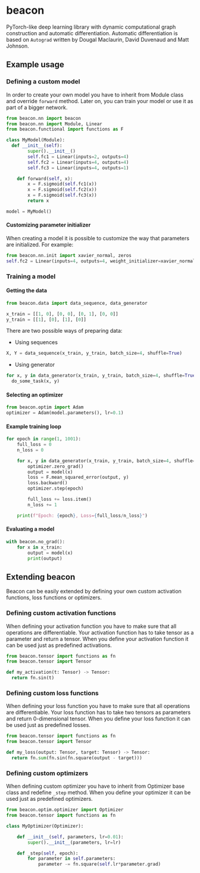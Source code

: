 # beacon
PyTorch-like deep learning library with dynamic computational graph construction and automatic differentiation. Automatic differentiation is based on `Autograd` written by Dougal Maclaurin, David Duvenaud and Matt Johnson.

## Example usage

### Defining a custom model

In order to create your own model you have to inherit from Module class and override `forward` method. Later on, you can train your model or use it as part of a bigger network.

```python
from beacon.nn import beacon
from beacon.nn import Module, Linear
from beacon.functional import functions as F

class MyModel(Module):
  def __init__(self):
        super().__init__()
        self.fc1 = Linear(inputs=2, outputs=4)
        self.fc2 = Linear(inputs=4, outputs=4)
        self.fc3 = Linear(inputs=4, outputs=1)

    def forward(self, x):
        x = F.sigmoid(self.fc1(x))
        x = F.sigmoid(self.fc2(x))
        x = F.sigmoid(self.fc3(x))
        return x

model = MyModel()
```

#### Customizing parameter initializer

When creating a model it is possible to customize the way that parameters are initialized. For example:

```python
from beacon.nn.init import xavier_normal, zeros
self.fc2 = Linear(inputs=4, outputs=4, weight_initializer=xavier_normal, bias_initializer=zeros)
```

### Training a model

#### Getting the data

```python
from beacon.data import data_sequence, data_generator

x_train = [[1, 0], [0, 0], [0, 1], [0, 0]]
y_train = [[1], [0], [1], [0]]
```

There are two possible ways of preparing data:
 * Using sequences
```python
X, Y = data_sequence(x_train, y_train, batch_size=4, shuffle=True)
```
 * Using generator
```python
for x, y in data_generator(x_train, y_train, batch_size=4, shuffle=True):
  do_some_task(x, y)
```

#### Selecting an optimizer

```python
from beacon.optim import Adam
optimizer = Adam(model.parameters(), lr=0.1)
```

#### Example training loop

```python
for epoch in range(1, 1001):
    full_loss = 0
    n_loss = 0

    for x, y in data_generator(x_train, y_train, batch_size=4, shuffle=True):
        optimizer.zero_grad()
        output = model(x)
        loss = F.mean_squared_error(output, y)
        loss.backward()
        optimizer.step(epoch)

        full_loss += loss.item()
        n_loss += 1

    print(f"Epoch: {epoch}, Loss={full_loss/n_loss}")
```

#### Evaluating a model

```python
with beacon.no_grad():
    for x in x_train:
        output = model(x)
        print(output)
```

## Extending beacon

Beacon can be easily extended by defining your own custom activation functions, loss functions or optimizers.

### Defining custom activation functions

When defining your activation function you have to make sure that all operations are differentiable. Your activation function has to take tensor as a parameter and return a tensor. When you define your activation function it can be used just as predefined activations.

```python
from beacon.tensor import functions as fn
from beacon.tensor import Tensor

def my_activation(t: Tensor) -> Tensor:
  return fn.sin(t)
```

### Defining custom loss functions

When defining your loss function you have to make sure that all operations are differentiable. Your loss function has to take two tensors as parameters and return 0-dimensional tensor. When you define your loss function it can be used just as predefined losses.

```python
from beacon.tensor import functions as fn
from beacon.tensor import Tensor

def my_loss(output: Tensor, target: Tensor) -> Tensor:
  return fn.sum(fn.sin(fn.square(output - target)))
```

### Defining custom optimizers

When defining custom optimizer you have to inherit from Optimizer base class and redefine `_step` method. When you define your optimizer it can be used just as predefined optimizers.

```python
from beacon.optim.optimizer import Optimizer
from beacon.tensor import functions as fn

class MyOptimizer(Optimizer):

    def __init__(self, parameters, lr=0.01):
        super().__init__(parameters, lr=lr)

    def _step(self, epoch):
        for parameter in self.parameters:
            parameter -= fn.square(self.lr*parameter.grad)
```
